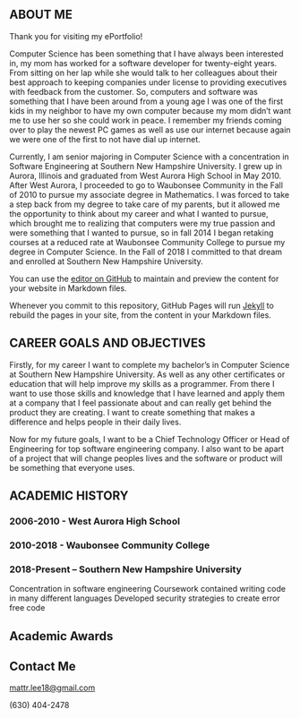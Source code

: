 ## ABOUT ME

Thank you for visiting my ePortfolio!

Computer Science has been something that I have always been interested in, my mom has worked for a software developer for twenty-eight years. From sitting on her lap while she would talk to her colleagues about their best approach to keeping companies under license to providing executives with feedback from the customer.  So, computers and software was something that I have been around from a young age I was one of the first kids in my neighbor to have my own computer because my mom didn’t want me to use her so she could work in peace. I remember my friends coming over to play the newest PC games as well as use our internet because again we were one of the first to not have dial up internet.

Currently, I am senior majoring in Computer Science with a concentration in Software Engineering at Southern New Hampshire University. I grew up in Aurora, Illinois and graduated from West Aurora High School in May 2010. After West Aurora, I proceeded to go to Waubonsee Community in the Fall of 2010 to pursue my associate degree in Mathematics. I was forced to take a step back from my degree to take care of my parents, but it allowed me the opportunity to think about my career and what I wanted to pursue, which brought me to realizing that computers were my true passion and were something that I wanted to pursue, so in fall 2014 I began retaking courses at a reduced rate at Waubonsee Community College to pursue my degree in Computer Science. In the Fall of 2018 I committed to that dream and enrolled at Southern New Hampshire University.

You can use the [editor on GitHub](https://github.com/mattlee2-snhu/CS499EPortfolio/edit/gh-pages/index.md) to maintain and preview the content for your website in Markdown files.

Whenever you commit to this repository, GitHub Pages will run [Jekyll](https://jekyllrb.com/) to rebuild the pages in your site, from the content in your Markdown files.

## CAREER GOALS AND OBJECTIVES

Firstly, for my career I want to complete my bachelor’s in Computer Science at Southern New Hampshire University. As well as any other certificates or education that will help improve my skills as a programmer. From there I want to use those skills and knowledge that I have learned and apply them at a company that I feel passionate about and can really get behind the product they are creating. I want to create something that makes a difference and helps people in their daily lives.

Now for my future goals, I want to be a Chief Technology Officer or Head of Engineering for top software engineering company. I also want to be apart of a project that will change peoples lives and the software or product will be something that everyone uses.


## ACADEMIC HISTORY

### 2006-2010 - West Aurora High School

### 2010-2018 - Waubonsee Community College

### 2018-Present – Southern New Hampshire University
Concentration in software engineering
Coursework contained writing code in many different languages
Developed security strategies to create error free code

## Academic Awards

## Contact Me
mattr.lee18@gmail.com

(630) 404-2478
